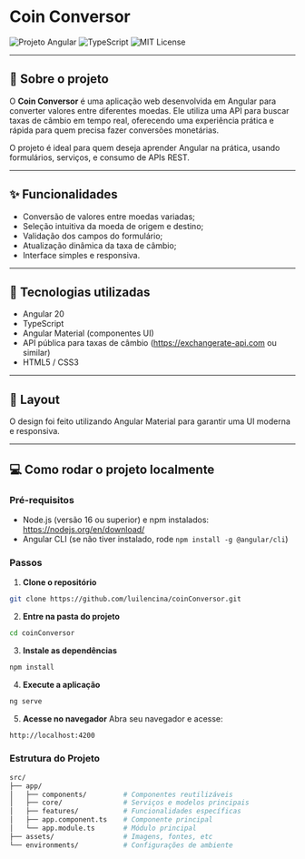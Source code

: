# Coin Conversor

![Projeto Angular](https://img.shields.io/badge/Angular-v20-blue) ![TypeScript](https://img.shields.io/badge/TypeScript-%23007ACC.svg?style=flat&logo=typescript&logoColor=white) ![MIT License](https://img.shields.io/badge/license-MIT-green)

---

## 🚀 Sobre o projeto

O **Coin Conversor** é uma aplicação web desenvolvida em Angular para converter valores entre diferentes moedas. Ele utiliza uma API para buscar taxas de câmbio em tempo real, oferecendo uma experiência prática e rápida para quem precisa fazer conversões monetárias.

O projeto é ideal para quem deseja aprender Angular na prática, usando formulários, serviços, e consumo de APIs REST.

---

## ✨ Funcionalidades

- Conversão de valores entre moedas variadas;
- Seleção intuitiva da moeda de origem e destino;
- Validação dos campos do formulário;
- Atualização dinâmica da taxa de câmbio;
- Interface simples e responsiva.

---

## 📂 Tecnologias utilizadas

- Angular 20  
- TypeScript  
- Angular Material (componentes UI)  
- API pública para taxas de câmbio (https://exchangerate-api.com ou similar)  
- HTML5 / CSS3  

---

## 🎨 Layout

O design foi feito utilizando Angular Material para garantir uma UI moderna e responsiva.

---

## 💻 Como rodar o projeto localmente

### Pré-requisitos

- Node.js (versão 16 ou superior) e npm instalados:  
  https://nodejs.org/en/download/  
- Angular CLI (se não tiver instalado, rode `npm install -g @angular/cli`)

### Passos

1. **Clone o repositório**
```bash
git clone https://github.com/luilencina/coinConversor.git
```

2. **Entre na pasta do projeto**
```bash
cd coinConversor
```

3. **Instale as dependências**
```bash
npm install
```
4. **Execute a aplicação**
``` bash
ng serve
```
5. **Acesse no navegador**
Abra seu navegador e acesse:
```bash
http://localhost:4200
```

### Estrutura do Projeto
```bash
src/
├── app/
│   ├── components/         # Componentes reutilizáveis
│   ├── core/               # Serviços e modelos principais
│   ├── features/           # Funcionalidades específicas
│   ├── app.component.ts    # Componente principal
│   └── app.module.ts       # Módulo principal
├── assets/                 # Imagens, fontes, etc
└── environments/           # Configurações de ambiente
```





